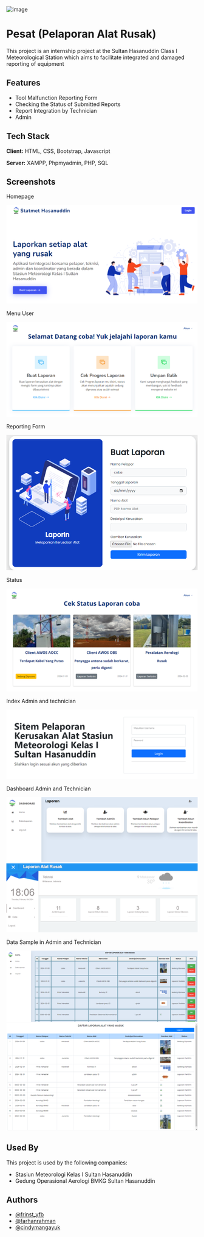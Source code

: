 ![image]([https://github.com/farhanrn/PESAT/assets/85650579/697b9103-fe58-437c-b302-b787ef6d64ba](https://raw.githubusercontent.com/farhanrn/PESAT/main/assets/img/logo.webp))
# Pesat (Pelaporan Alat Rusak)

This project is an internship project at the Sultan Hasanuddin Class I Meteorological Station which aims to facilitate integrated and damaged reporting of equipment


## Features

- Tool Malfunction Reporting Form
- Checking the Status of Submitted Reports
- Report Integration by Technician
- Admin

## Tech Stack

**Client:** HTML, CSS, Bootstrap, Javascript

**Server:** XAMPP, Phpmyadmin, PHP, SQL


## Screenshots

Homepage

![App Screenshot](https://github.com/farhanrn/PESAT/blob/main/screenshots/Screenshot%202024-02-08%20174309.png?raw=true)

Menu User

![Menu](https://github.com/farhanrn/PESAT/blob/main/screenshots/Screenshot%202024-02-08%20174428.png?raw=true)

Reporting Form

![form](https://github.com/farhanrn/PESAT/blob/main/screenshots/Screenshot%202024-02-08%20174509.png?raw=true)


Status

![App Screenshot](https://github.com/farhanrn/PESAT/blob/main/screenshots/Screenshot%202024-02-08%20175105.png?raw=true)

Index Admin and technician

![App Screenshot](https://github.com/farhanrn/PESAT/blob/main/screenshots/Screenshot%202024-02-08%20174116.png?raw=true)

Dashboard Admin and Technician

![App Screenshot](https://github.com/farhanrn/PESAT/blob/main/screenshots/Screenshot%202024-02-08%20175506.png?raw=true)
![App Screenshot](https://github.com/farhanrn/PESAT/blob/main/screenshots/Screenshot%202024-02-08%20180703.png?raw=true)

Data Sample in Admin and Technician

![](https://github.com/farhanrn/PESAT/blob/main/screenshots/Screenshot%202024-02-08%20175650.png?raw=true)
![](https://github.com/farhanrn/PESAT/blob/main/screenshots/Screenshot%20(2148).png?raw=true)

## Used By

This project is used by the following companies:

- Stasiun Meteorologi Kelas I Sultan Hasanuddin
- Gedung Operasional Aerologi BMKG Sultan Hasanuddin

## Authors

- [@frinst_yfb](https://github.com/frinst21)
- [@farhanrahman](https://github.com/farhanrn)
- [@cindymangayuk](https://www.linkedin.com/in/cindy-mangayuk-212505231/)


